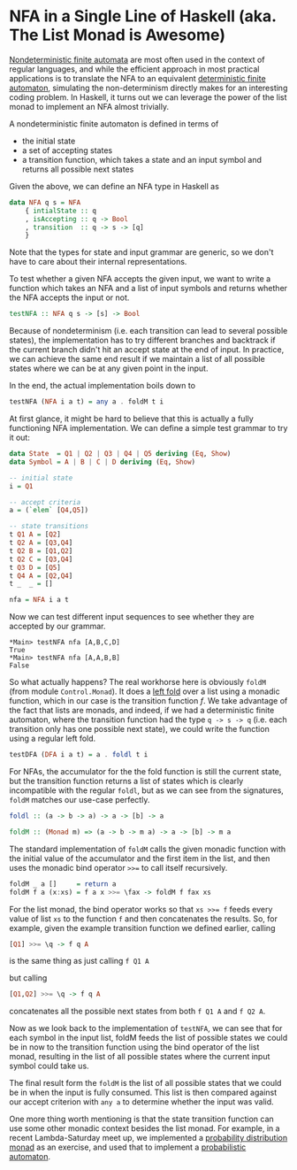 # NFA in a Single Line of Haskell (aka. The List Monad is Awesome)

[Nondeterministic finite automata][1] are most often used in the context of regular languages, and while the efficient approach in most practical applications is to translate the NFA to an equivalent [deterministic finite automaton][3], simulating the non-determinism directly makes for an interesting coding problem. In Haskell, it turns out we can leverage the power of the list monad to implement an NFA almost trivially.

A nondeterministic finite automaton is defined in terms of

 * the initial state
 * a set of accepting states
 * a transition function, which takes a state and an input symbol and returns all possible next states

Given the above, we can define an NFA type in Haskell as

```haskell
data NFA q s = NFA
    { intialState :: q
    , isAccepting :: q -> Bool
    , transition  :: q -> s -> [q]
    }
```

Note that the types for state and input grammar are generic, so we don't have to care about their internal representations.

To test whether a given NFA accepts the given input, we want to write a function which takes an NFA and a list of input symbols and returns whether the NFA accepts the input or not.

```haskell
testNFA :: NFA q s -> [s] -> Bool
```

Because of nondeterminism (i.e. each transition can lead to several possible states), the implementation has to try different branches and backtrack if the current branch didn't hit an accept state at the end of input. In practice, we can achieve the same end result if we maintain a list of all possible states where we can be at any given point in the input.

In the end, the actual implementation boils down to

```haskell
testNFA (NFA i a t) = any a . foldM t i
```

At first glance, it might be hard to believe that this is actually a fully functioning NFA implementation. We can define a simple test grammar to try it out:

```haskell
data State  = Q1 | Q2 | Q3 | Q4 | Q5 deriving (Eq, Show)
data Symbol = A | B | C | D deriving (Eq, Show)

-- initial state
i = Q1

-- accept criteria
a = (`elem` [Q4,Q5])

-- state transitions
t Q1 A = [Q2]
t Q2 A = [Q3,Q4]
t Q2 B = [Q1,Q2]
t Q2 C = [Q3,Q4]
t Q3 D = [Q5]
t Q4 A = [Q2,Q4]
t _  _ = []

nfa = NFA i a t
```

Now we can test different input sequences to see whether they are accepted by our grammar.

```
*Main> testNFA nfa [A,B,C,D]
True
*Main> testNFA nfa [A,A,B,B]
False
```

So what actually happens? The real workhorse here is obviously `foldM` (from module `Control.Monad`). It does a [left fold][2] over a list using a monadic function, which in our case is the transition function *f*. We take advantage of the fact that lists are monads, and indeed, if we had a deterministic finite automaton, where the transition function had the type `q -> s -> q` (i.e. each transition only has one possible next state), we could write the function using a regular left fold.

```haskell
testDFA (DFA i a t) = a . foldl t i
```

For NFAs, the accumulator for the the fold function is still the current state, but the transition function returns a list of states which is clearly incompatible with the regular `foldl`, but as we can see from the signatures, `foldM` matches our use-case perfectly.

```haskell
foldl :: (a -> b -> a) -> a -> [b] -> a

foldM :: (Monad m) => (a -> b -> m a) -> a -> [b] -> m a
```

The standard implementation of `foldM` calls the given monadic function with the initial value of the accumulator and the first item in the list, and then uses the monadic bind operator `>>=` to call itself recursively.

```haskell
foldM _ a []     = return a
foldM f a (x:xs) = f a x >>= \fax -> foldM f fax xs
```

For the list monad, the bind operator works so that `xs >>= f` feeds every value of list `xs` to the function `f` and then concatenates the results. So, for example, given the example transition function we defined earlier, calling

```haskell
[Q1] >>= \q -> f q A
```

is the same thing as just calling `f Q1 A`

but calling

```haskell
[Q1,Q2] >>= \q -> f q A
```

concatenates all the possible next states from both `f Q1 A` and `f Q2 A`.

Now as we look back to the implementation of `testNFA`, we can see that for each symbol in the input list, foldM feeds the list of possible states we could be in now to the transition function using the bind operator of the list monad, resulting in the list of all possible states where the current input symbol could take us.

The final result form the `foldM` is the list of all possible states that we could be in when the input is fully consumed. This list is then compared against our accept criterion with `any a` to determine whether the input was valid.

One more thing worth mentioning is that the state transition function can use some other monadic context besides the list monad. For example, in a recent Lambda-Saturday meet up, we implemented a [probability distribution monad][4] as an exercise, and used that to implement a [probabilistic automaton][5].

[1]: http://en.wikipedia.org/wiki/Nondeterministic_finite-state_machine
[2]: http://en.wikipedia.org/wiki/Fold_(higher-order_function)#Folds_on_lists
[3]: http://en.wikipedia.org/wiki/Deterministic_finite_automaton
[4]: https://github.com/leonidas/lambda-5/blob/master/Data/Prob.hs
[5]: https://github.com/leonidas/lambda-5/blob/master/pa.hs
